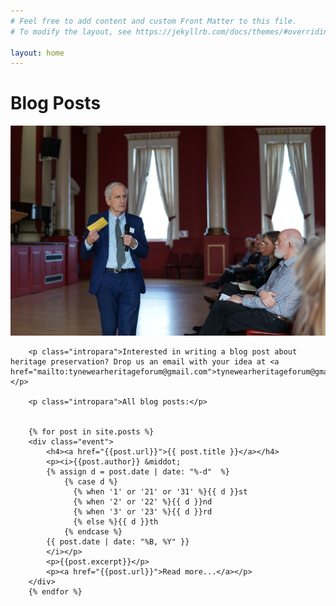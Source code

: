 ```yaml
---
# Feel free to add content and custom Front Matter to this file.
# To modify the layout, see https://jekyllrb.com/docs/themes/#overriding-theme-defaults

layout: home
---
```


<div class="parallax-container">
    <div class="parallax">
    <h1 class="parallax-header">Blog Posts</h1>
    <img src="/assets/img/blog.webp">    
    </div>
</div>

<div class="content-body">

        <p class="intropara">Interested in writing a blog post about heritage preservation? Drop us an email with your idea at <a href="mailto:tynewearheritageforum@gmail.com">tynewearheritageforum@gmail.com</a>.</p>

        <p class="intropara">All blog posts:</p>
        

        {% for post in site.posts %}
        <div class="event">
            <h4><a href="{{post.url}}">{{ post.title }}</a></h4>
            <p><i>{{post.author}} &middot;
            {% assign d = post.date | date: "%-d"  %}
                {% case d %}
                  {% when '1' or '21' or '31' %}{{ d }}st
                  {% when '2' or '22' %}{{ d }}nd
                  {% when '3' or '23' %}{{ d }}rd
                  {% else %}{{ d }}th
                {% endcase %}
            {{ post.date | date: "%B, %Y" }}            
            </i></p>
            <p>{{post.excerpt}}</p>
            <p><a href="{{post.url}}">Read more...</a></p>
        </div>
        {% endfor %}
</div>